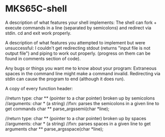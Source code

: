 # MKS65C-shell

A description of what features your shell implements:
The shell can fork + execute commands in a line (separated by semicolons) and redirect via stdin. cd and exit work properly.


A description of what features you attempted to implement but were unsuccessful:
I couldn't get redirecting stdout (returns "input file is not output file") and piping to work out properly. (progress on them can be found in comments section of code).


Any bugs or things you want me to know about your program:
Extraneous spaces in the command line might make a command invalid.
Redirecting via stdin can cause the program to end (although it does run).


A copy of every function header:

//return type: char ** (pointer to a char pointer) broken up by semicolons
//arguments: char * (a string)
//fxn: parses the semicolons in a given line to get commands
char ** parse_argssemi(char *line);

//return type: char ** (pointer to a char pointer) broken up by spaces
//arguments: char * (a string)
//fxn: parses spaces in a given line to get arguments
char ** parse_argsspace(char *line);
